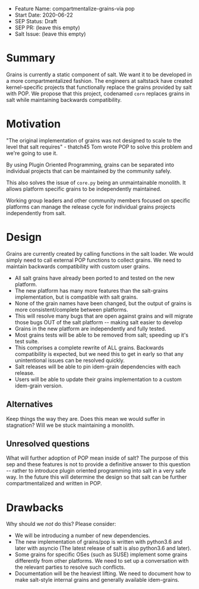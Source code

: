 - Feature Name: compartmentalize-grains-via pop
- Start Date: 2020-06-22
- SEP Status: Draft
- SEP PR: (leave this empty)
- Salt Issue: (leave this empty)

# Summary
[summary]: #summary

Grains is currently a static component of salt.  We want it to be developed in a more compartmentalized fashion.
The engineers at saltstack have created kernel-specific projects that functionally replace the grains
provided by salt with POP.  We propose that this project, codenamed `corn` replaces grains in salt while
maintaining backwards compatibility.

# Motivation
[motivation]: #motivation

"The original implementation of grains was not designed to scale to the level that salt requires" - thatch45
Tom wrote POP to solve this problem and we're going to use it. 

By using Plugin Oriented Programming, grains can be separated into individual projects that can be maintained
by the community safely.

This also solves the issue of `core.py` being an unmaintainable monolith.  It allows platform specific grains
to be independently maintained.

Working group leaders and other community members focused on specific platforms can manage the release cycle for
individual grains projects independently from salt.

# Design
[design]: #detailed-design

Grains are currently created by calling functions in the salt loader.  We would simply need to call
external POP functions to collect grains.  We need to maintain backwards compatibility with custom user grains.

- All salt grains have already been ported to and tested on the new platform.
- The new platform has many more features than the salt-grains implementation, but is compatible with salt grains.
- None of the grain names have been changed, but the output of grains is more consistent/complete between platforms.
- This will resolve many bugs that are open against grains and will migrate those bugs OUT of the salt
platform -- making salt easier to develop
- Grains in the new platform are independently and fully tested.
- Most grains tests will be able to be removed from salt; speeding up it's test suite.
- This comprises a complete rewrite of ALL grains.  Backwards compatibility is expected, but we need this to get
in early so that any unintentional issues can be resolved quickly.
- Salt releases will be able to pin idem-grain dependencies with each release.
- Users will be able to update their grains implementation to a custom idem-grain version.

## Alternatives
[alternatives]: #alternatives

Keep things the way they are.  Does this mean we would suffer in stagnation?  Will we be stuck maintaining a monolith.

## Unresolved questions
[unresolved]: #unresolved-questions

What will further adoption of POP mean inside of salt?  The purpose of this sep and these features is not to provide
a definitive answer to this question -- rather to introduce plugin oriented programming into salt in a very safe way.
In the future this will determine the design so that salt can be further compartmentalized and written in POP.

# Drawbacks
[drawbacks]: #drawbacks

Why should we *not* do this? Please consider:

- We will be introducing a number of new dependencies.
- The new implementation of grains/pop is written with python3.6 and later with asyncio
(The latest release of salt is also python3.6 and later).
- Some grains for specific OSes (such as SUSE) implement some grains differently from other platforms.  We need
to set up a conversation with the relevant parties to resolve such conflicts.
- Documentation will be the heaviest lifting.  We need to document how to make salt-style internal grains and generally
available idem-grains.
